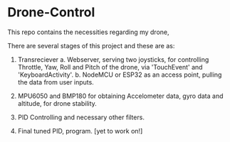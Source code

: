 # Drone-Control
This repo contains the necessities regarding my drone,

There are several stages of this project and these are as:

1. Transreciever 
    a. Webserver, serving two joysticks, for controlling Throttle, Yaw, Roll and Pitch of the drone, via 'TouchEvent' and 
      'KeyboardActivity'.
    b. NodeMCU or ESP32 as an access point, pulling the data from user inputs.

2. MPU6050 and BMP180 for obtaining Accelometer data, gyro data and altitude, for drone stability.
3. PID Controlling and necessary other filters.
4. Final tuned PID, program. [yet to work on!]
